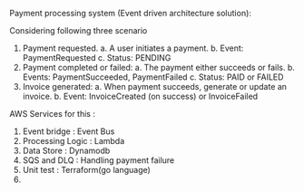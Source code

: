 Payment processing system (Event driven architecture solution):
		
Considering following three scenario
  1.	Payment requested.
        a.	 A user initiates a payment.
        b.	 Event: PaymentRequested
        c.	Status: PENDING
 2.	Payment completed or failed:
        a.	The payment either succeeds or fails.
        b.	Events: PaymentSucceeded, PaymentFailed
        c.	Status: PAID or FAILED
 3.	Invoice generated:
        a.	When payment succeeds, generate or update an invoice.
        b.	Event: InvoiceCreated (on success) or InvoiceFailed

AWS Services for this :
1.	Event bridge :  Event Bus
2.	Processing Logic :  Lambda
3.	Data Store :  Dynamodb
4.	SQS and DLQ : Handling payment failure
5.	Unit test : Terraform(go language)
6.	

 
